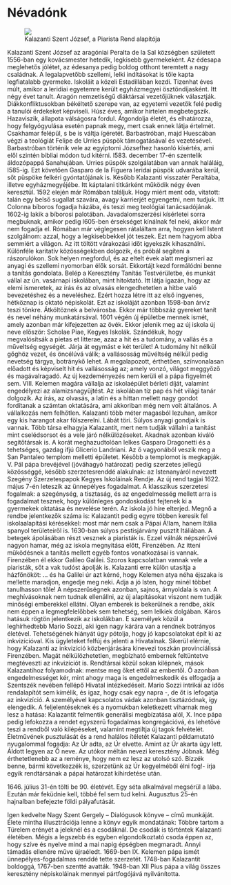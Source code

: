 # Névadónk

<figure>
<img src="https://upload.wikimedia.org/wikipedia/commons/9/9b/Kalazanci_Szent_J%C3%B3zsef_portr%C3%A9ja_a_San_Pantaleo_rendh%C3%A1zban%2C_R%C3%B3m%C3%A1ban.jpg">
<figcaption>Kalazanti Szent József, a Piarista Rend alapítója</figcaption>
</figure>



Kalazanti Szent József az aragóniai Peralta de la Sal községben született 1556-ban egy kovácsmester hetedik, legkisebb gyermekeként. Az édesapa meglehetős jólétet, az édesanya pedig boldog otthont teremtett a nagy családnak. A legalapvetőbb szellemi, lelki indításokat is tőle kapta legfiatalabb gyermeke.
Iskoláit a közeli Estadillában kezdi. Tizenhat éves múlt, amikor a leridiai egyetemre került egyházmegyei ösztöndíjasként. Itt négy évet tanult. Aragón nemzetiségű diáktársai vezetőjüknek választják. Diákkonfliktusokban békéltető szerepe van, az egyetemi vezetők felé pedig a tanulói érdekeket képviseli.
Húsz éves, amikor hirtelen megbetegszik. Hazaviszik, állapota válságosra fordul. Átgondolja életét, és elhatározza, hogy felgyógyulása esetén papnak megy, mert csak ennek látja értelmét. Csakhamar felépül, s be is váltja ígéretét.
Barbastróban, majd Huescában végzi a teológiát Felipe de Urries püspök támogatásával és vezetésével.
Barbastróban történik vele az egyiptomi Józsefhez hasonló kísértés, ami elől szintén bibliai módon tud kitérni.
l583. december 17-én szentelik áldozópappá Sanahujában.
Urries püspök szolgálatában van annak haláláig, I585-ig. Ezt követően Gasparo de la Figuera leridai püspök udvarába kerül, sőt püspöke felkéri gyóntatójának is.
Később Kalazanti visszatér Peraltába, illetve egyházmegyéjébe. Itt káptalani titkárként működik négy éven keresztül.
1592 elején már Rómában találjuk. Hogy miért ment oda, vitatott: talán egy belső sugallat szavára, avagy karrierjét egyengetni, nem tudjuk. Itt Colonna bíboros fogadja házába, és teszi meg teológiai tanácsadójának. 1602-ig lakik a bíborosi palotában. Javadalomszerzési kísérletei sorra megbuknak, amikor pedig l605-ben érsekséget kínálnak fel neki, akkor már nem fogadja el. Rómában már véglegesen rátaláltam arra, hogyan kell Istent szolgálnom: azzal, hogy a legkisebbekkel jót teszek. Ezt nem hagyom abba semmiért a világon. Az itt töltött várakozási időt igyekszik kihasználni. Különféle karitatív közösségekben dolgozik, és próbál segíteni a rászorulókon.
Sok helyen megfordul, és az eltelt évek alatt megismeri az anyagi és szellemi nyomorban élők sorsát. Ekkortájt kezd formálódni benne a tanítás gondolata. Belép a Keresztény Tanítás Testvérületbe, és munkát vállal az ún. vasárnapi iskolában, mint hitoktató. Itt látja igazán, hogy az elemi ismeretek, az írás és az olvasás elengedhetetlen a hitbe való bevezetéshez és a neveléshez. Ezért hozza létre itt az első ingyenes, hétköznap is oktató népiskolát. Ezt az iskoláját azonban 1598-ban árvíz teszi tönkre. Átköltöznek a belvárosba. Ekkor már többszáz gyereket tanít és nevel néhány munkatársával.
1601 végén új épületbe mennek ismét, amely azonban már kifejezetten az övék. Ekkor jelenik meg az új iskola új neve először: Scholae Piae, Kegyes Iskolák. Szándékuk, hogy megvalósítsák a pietas et litterae, azaz a hit és a tudomány, a vallás és a műveltség egységét. Járja át egymást e két terület! A tudomány hit nélkül gőghöz vezet, és öncélúvá válik; a vallásosság művéltség nélkül pedig nevetség tárgya, botránykő Iehet. A megalapozott, érthetően, színvonalasan előadott és képviselt hit és vallásosság az; amely vonzó, világot meggyőző és magávalragadó.
Az új kezdeményezés nem kerüli el a pápa figyelmét sem. VIII. Kelemen magára vállalja az iskolaépület bérleti díját, valamint engedélyezi az alamizsnagyűjtést.
Az iskolában tíz pap és hét világi tanár dolgozik. Az írás, az olvasás, a latin és a hittan mellett nagy gondot fordítanak a számtan oktatására, ami akkoriban még nem volt általános.
A vállalkozás nem felhőtlen. Kalazanti több méter magasból lezuhan, amikor egy kis harangot akar fölszerelni. Lábát töri. Súlyos anyagi gondjaik is vannak. Több társa elhagyja Kalazantit, mert nem tudják vállalni a tanítást mint cselédsorsot és a vele járó nélkülözéseket.
Akadnak azonban kiváló segítőtársak is. A korát meghazudtolóan lelkes Gasparo Dragonetti és a tehetséges, gazdag ifjú Glicerio Landriani. Az ő vagyonából veszik meg a San Pantaleo templom melletti épületet. Később a templomot is megkapják.
V. Pál pápa brevéjével (jóváhagyó határozat) pedig szerzetes jellegű közösséggé, később szerzetesrenddé alakulnak: az Istenanyáról nevezett Szegény Szerzetespapok Kegyes Iskoláinak Rendje. Az új rend tagjai 1622. május 7-én leteszik az ünnepélyes fogadalmat. A klasszikus szerzetesi fogalmak: a szegénység, a tisztaság, és az engedelmesség mellett arra is fogadalmat tesznek, hogy különleges gondoskodást fejtenek ki a gyermekek oktatása és nevelése terén.
Az iskola jó híre elterjed. Megnő a rendbe jelentkezők száma is: Kalazantit pedig egyre többen keresik fel iskolaalapítási kérésekkel: most már nem csak a Pápai Á!lam, hanem Itália spanyol területeiről is.
1630-ban súlyos pestisjárvány pusztít Itáliában. A betegek ápolásában részt vesznek a piaristák is. Ezzel válnák népszérűvé nagyon hamar, még az iskola megnyitása előtt, Firenzében. Az itteni működésnek a tanítás mellett egyéb fontos vonatkozásai is vannak. Firenzében él ekkor Galileo Galilei. Szoros kapcsolatban vannak vele a piaristák, sőt a vak tudóst ápolják is. Kalazanti erre külön utasítja a házfőnököt: … és ha Galilei úr azt kérné, hogy Kelemen atya néha éjszaka is me!lette maradjon, engedje meg neki. Adja a jó lsten, hogy minél többet tanulhasson tőle!
A népszerűségnek azonban, sajnos, árnyoldala is van. A meghívásoknak nem tudnak ellenállni, az új alapításokat viszont nem tudják minőségi emberekkel ellátni. Olyan emberek is bekerülnek a rendbe, akik nem éppen a legmegfelelőbbek sem tehetség, sem lelkiek dolgában. Káros hatásuk rögtön jelentkezik az iskolákban. E személyek közül a leghírhedtebb Mario Sozzi, aki igen nagy kárára van a rendnek botrányos életével. Tehetségének hiányát úgy pótolja, hogy jó kapcsolatokat épít ki az inkvizícióval. Kis ügyleteket felfúj és jelenti a Hivatalnak. Sikerül elérnie, hogy Kalazanti az inkvizíció közbenjárására kinevezi toszkán provinciálissá Firenzében. Magát nélkülözhetetlen, megbízható embernek feltüntetve megtéveszti az inkvizíciót is. Rendtársai közül sokan kilépnek, mások Kalazantihoz folyamodnak: mentse meg őket ettől az embertől. Ő azonban engedelmességet kér, mint ahogy maga is engedelmeskedik és elfogadja a Szentszék nevében fellépő Hivatal intézkedéseit. Mario Sozzi intrikái az idős rendalapítót sem kímélik, és igaz, hogy csak egy napra -, de őt is lefogatja az inkvizíció. A személyével kapcsolatos vádak azonban tisztázódnak, így elengedik.
A feljelentéseknek és a nyomukban keletkezett viharnak meg Iesz a hatása: Kalazantit felmentik generálisi megbízatása alól, X. Ince pápa pedig lefokozza a rendet egyszerű fogadalmas kongregációvá, és lehetővé teszi a rendből való kilépéseket, valamint megtiltja új tagok felvételét.
Életművének pusztulását és a rend halálos ítéletét Kalazanti példamutató nyugalommal fogadja: Az Úr adta, az Úr elvette. Amint az Úr akarta úgy lett. Áldott Iegyen az Ő neve. Az utókor méltán nevezi keresztény Jóbnak.
Még érthetetlenebb az a reménye, hogy nem ez lesz az utolsó szó. Bízzék benne, bármi következzék is, szerzetünk az Úr kegyelméből élni fog!- írja egyik rendtársának a pápai határozat kihirdetése után.

1646\.  július 31-én tölti be 90. életévét. Egy séta alkalmával megsérül a lába. Ezután már feküdnie kell, többé fel sem tud kelni. Augusztus 25-én hajnalban befejezte földi pályafutását.


Igen kedvelte Nagy Szent Gergely – Dialógusok könyve – című munkáját. Élete mintha illusztrációja lenne a könyv egyik mondatának: Többre tartom a Türelem erényét a jeleknél és a csodáknál. De csodák is történtek Kalazanti életében. Mégis a legszebb és egyben elgondolkoztató csoda éppen az, hogy szíve és nyelve mind a mai napig épségben megmaradt.
Annyi támadás ellenére műve újraéledt. 1669-ben lX. Kelemen pápa ismét ünnepélyes-fogadalmas renddé tette szerzetét.
1748-ban Kalazantit boldoggá, 1767-ben szentté avatták. 1948-ban XII Pius pápa a világ összes keresztény népiskoláinak mennyei pártfogójává nyilvánította.
